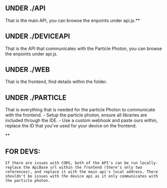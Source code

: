 ## UNDER ./API
That is the main API, you can browse the enpoints under api.js.**

## UNDER ./DEVICEAPI
That is the API that communicates with the Particle Photon, you can browse the enpoints under api.js.

## UNDER ./WEB
That is the frontend, find details within the folder.

## UNDER ./PARTICLE
That is everything that is needed for the particle Photon to communicate with the frontend.
    - Setup the particle photon, ensure all libraries are included through the IDE.
    - Use a custom webhook and paste ours within, replace the ID that you've used for your device on the frontend.


**
## FOR DEVS:
    If there are issues with CORS, both of the API's can be run locally- replace the ApiBase url within the frontend (there's only two references), and replace it with the main api's local address. There shouldn't be issues with the device api as it only communicates with the particle photon.